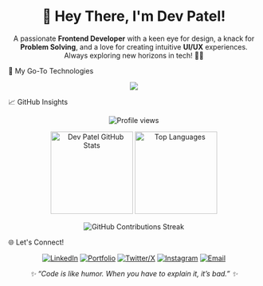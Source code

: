 <h1 align="center">👋 Hey There, I'm Dev Patel!</h1>

<p align="center">
A passionate <b>Frontend Developer</b> with a keen eye for design, a knack for <b>Problem Solving</b>, and a love for creating intuitive <b>UI/UX</b> experiences. Always exploring new horizons in tech! 🧑‍💻
</p>

🚀 My Go-To Technologies
<p align="center">
<img src="https://skillicons.dev/icons?i=html,css,js,ts,react,tailwind,materialui,nodejs,git,github,figma,canva,netlify&perline=6&theme=dark&animate=true" />
</p>

📈 GitHub Insights
<p align="center">
<img src="https://komarev.com/ghpvc/?username=Dev-Patel-4522&color=blue" alt="Profile views" />
</p>

<p align="center">
<img src="https://github-readme-stats.vercel.app/api?username=Dev-Patel-4522&show_icons=true&theme=radical&hide_border=true&count_private=true" alt="Dev Patel GitHub Stats" height="165" />
<img src="https://github-readme-stats.vercel.app/api/top-langs/?username=Dev-Patel-4522&layout=compact&theme=radical&hide_border=true" alt="Top Languages" height="165" />
</p>

<p align="center">
<img src="https://github-readme-streak-stats.herokuapp.com/?user=Dev-Patel-4522&theme=radical&hide_border=true" alt="GitHub Contributions Streak" />
</p>

🌐 Let's Connect!
<p align="center">
<a href="https://www.linkedin.com/in/dev-patel-0bba48219/" target="_blank"><img src="https://img.shields.io/badge/LinkedIn-0A66C2?style=for-the-badge&logo=linkedin&logoColor=white" alt="LinkedIn"/></a>
<a href="https://dev-portfoliosite.netlify.app/" target="_blank"><img src="https://img.shields.io/badge/Portfolio-FF7139?style=for-the-badge&logo=firefox&logoColor=white" alt="Portfolio"/></a>
<a href="https://x.com/devmghpatel" target="_blank"><img src="https://img.shields.io/badge/Twitter/X-000000?style=for-the-badge&logo=x&logoColor=white" alt="Twitter/X"/></a>
<a href="https://www.instagram.com/npm.dev/" target="_blank"><img src="https://img.shields.io/badge/Instagram-E4405F?style=for-the-badge&logo=instagram&logoColor=white" alt="Instagram"/></a>
<a href="mailto:devpatel7524@gmail.com"><img src="https://img.shields.io/badge/Email-D14836?style=for-the-badge&logo=gmail&logoColor=white" alt="Email"/></a>
</p>

<p align="center"><i>✨ “Code is like humor. When you have to explain it, it’s bad.” ✨</i></p>
